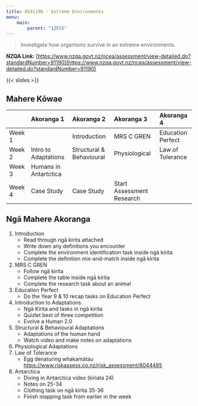 ```yaml
---
title: AS91190 - Extreme Environments
menu:
    main:
        parent: "12ESS"
---
```


> Investigate how organisms survive in an extreme environments.

__NZQA Link:__ [https://www.nzqa.govt.nz/ncea/assessment/view-detailed.do?standardNumber=91190](https://www.nzqa.govt.nz/ncea/assessment/view-detailed.do?standardNumber=91190)

{{< slides >}}

## Mahere Kōwae


|        | Akoranga 1            | Akoranga 2               | Akoranga 3                | Akoranga 4        |
|:-------|:----------------------|:-------------------------|:--------------------------|:------------------|
| Week 1 |                       | Introduction             | MRS C GREN                | Education Perfect |
| Week 2 | Intro to Adaptations  | Structural & Behavioural | Physiological             | Law of Tolerance  |
| Week 3 | Humans in Antartctica |                          |                           |                   |
| Week 4 | Case Study            | Case Study               | Start Assessment Research |                   |

## Ngā Mahere Akoranga

1. Introduction
    - Read through ngā kirita attached
    - Write down any definitions you encounter
    - Complete the environment identification task inside ngā kirita
    - Complete the definition mix-and-match inside ngā kirita
2. MRS C GREN
    - Follow ngā kirita
    - Complete the table inside ngā kirita
    - Complete the research task about an animal
3. Education Perfect
    - Do the Year 9 & 10 recap tasks on Education Perfect
4. Introduction to Adaptations
    - Ngā Kirita and tasks in ngā kirita
    - Quizlet best of three competition
    - Evolve a Human 2.0
5. Structural & Behavioural Adaptations
    - Adaptations of the human hand
    - Watch video and make notes on adaptations
6. Physiological Adaptations
7. Law of Tolerance
    - Egg denaturing whakamātau https://www.riskassess.co.nz/risk_assessment/8044485
8. Antarctica
    - Diving in Antarctica video (kiriata 24)
    - Notes on 25-34
    - Clothing task on ngā kirita 35-36
    - Finish mapping task from earlier in the week